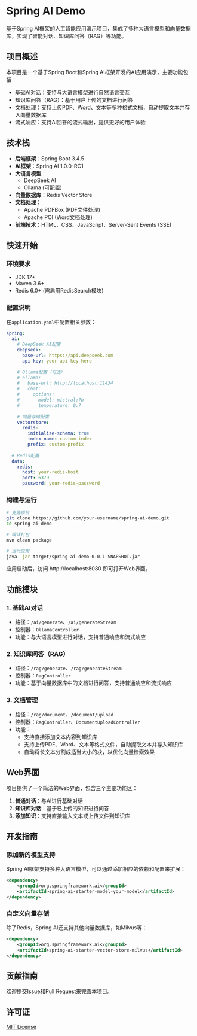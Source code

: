 # Spring AI Demo

基于Spring AI框架的人工智能应用演示项目，集成了多种大语言模型和向量数据库，实现了智能对话、知识库问答（RAG）等功能。

## 项目概述

本项目是一个基于Spring Boot和Spring AI框架开发的AI应用演示，主要功能包括：

- 基础AI对话：支持与大语言模型进行自然语言交互
- 知识库问答（RAG）：基于用户上传的文档进行问答
- 文档处理：支持上传PDF、Word、文本等多种格式文档，自动提取文本并存入向量数据库
- 流式响应：支持AI回答的流式输出，提供更好的用户体验

## 技术栈

- **后端框架**：Spring Boot 3.4.5
- **AI框架**：Spring AI 1.0.0-RC1
- **大语言模型**：
  - DeepSeek AI
  - Ollama (可配置)
- **向量数据库**：Redis Vector Store
- **文档处理**：
  - Apache PDFBox (PDF文件处理)
  - Apache POI (Word文档处理)
- **前端技术**：HTML、CSS、JavaScript、Server-Sent Events (SSE)

## 快速开始

### 环境要求

- JDK 17+
- Maven 3.6+
- Redis 6.0+ (需启用RedisSearch模块)

### 配置说明

在`application.yaml`中配置相关参数：

```yaml
spring:
  ai:
    # DeepSeek AI配置
    deepseek:
      base-url: https://api.deepseek.com
      api-key: your-api-key-here
    
    # Ollama配置（可选）
    # ollama:
    #   base-url: http://localhost:11434
    #   chat:
    #     options:
    #       model: mistral:7b
    #       temperature: 0.7
    
    # 向量存储配置
    vectorstore:
      redis:
        initialize-schema: true
        index-name: custom-index
        prefix: custom-prefix
  
  # Redis配置
  data:
    redis:
      host: your-redis-host
      port: 6379
      password: your-redis-password
```

### 构建与运行

```bash
# 克隆项目
git clone https://github.com/your-username/spring-ai-demo.git
cd spring-ai-demo

# 编译打包
mvn clean package

# 运行应用
java -jar target/spring-ai-demo-0.0.1-SNAPSHOT.jar
```

应用启动后，访问 http://localhost:8080 即可打开Web界面。

## 功能模块

### 1. 基础AI对话

- 路径：`/ai/generate`、`/ai/generateStream`
- 控制器：`OllamaController`
- 功能：与大语言模型进行对话，支持普通响应和流式响应

### 2. 知识库问答（RAG）

- 路径：`/rag/generate`、`/rag/generateStream`
- 控制器：`RagController`
- 功能：基于向量数据库中的文档进行问答，支持普通响应和流式响应

### 3. 文档管理

- 路径：`/rag/document`、`/document/upload`
- 控制器：`RagController`、`DocumentUploadController`
- 功能：
  - 支持直接添加文本内容到知识库
  - 支持上传PDF、Word、文本等格式文件，自动提取文本并存入知识库
  - 自动将长文本分割成适当大小的块，以优化向量检索效果

## Web界面

项目提供了一个简洁的Web界面，包含三个主要功能区：

1. **普通对话**：与AI进行基础对话
2. **知识库对话**：基于已上传的知识进行问答
3. **添加知识**：支持直接输入文本或上传文件到知识库

## 开发指南

### 添加新的模型支持

Spring AI框架支持多种大语言模型，可以通过添加相应的依赖和配置来扩展：

```xml
<dependency>
    <groupId>org.springframework.ai</groupId>
    <artifactId>spring-ai-starter-model-your-model</artifactId>
</dependency>
```

### 自定义向量存储

除了Redis，Spring AI还支持其他向量数据库，如Milvus等：

```xml
<dependency>
    <groupId>org.springframework.ai</groupId>
    <artifactId>spring-ai-starter-vector-store-milvus</artifactId>
</dependency>
```

## 贡献指南

欢迎提交Issue和Pull Request来完善本项目。

## 许可证

[MIT License](LICENSE)
